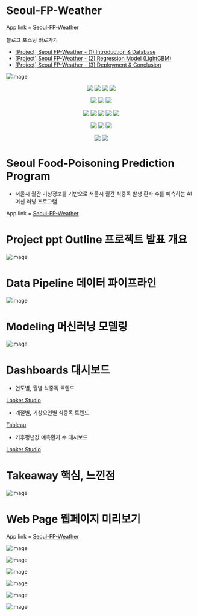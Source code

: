 # Seoul-FP-Weather

App link = [Seoul-FP-Weather](https://fpweather.herokuapp.com/)

블로그 포스팅 바로가기
- [[Project] Seoul FP-Weather - (1) Introduction & Database](https://velog.io/@dankj1991/Project-Seoul-FP-Weather-%EB%82%A0%EC%94%A8-%EA%B8%B0%EB%B0%98-%EC%84%9C%EC%9A%B8-%EC%8B%9D%EC%A4%91%EB%8F%85-%ED%99%98%EC%9E%90-%EC%88%98-%EC%98%88%EC%B8%A1-%ED%94%84%EB%A1%9C%EA%B7%B8%EB%9E%A8-1-Introduction-Database)
- [[Project] Seoul FP-Weather - (2) Regression Model (LightGBM)](https://velog.io/@dankj1991/Project-Seoul-FP-Weather-%EB%82%A0%EC%94%A8-%EA%B8%B0%EB%B0%98-%EC%84%9C%EC%9A%B8-%EC%8B%9D%EC%A4%91%EB%8F%85-%ED%99%98%EC%9E%90-%EC%88%98-%EC%98%88%EC%B8%A1-%ED%94%84%EB%A1%9C%EA%B7%B8%EB%9E%A8-2-Modeling-LightGBM)
- [[Project] Seoul FP-Weather - (3) Deployment & Conclusion](https://velog.io/@dankj1991/Project-Seoul-FP-Weather-%EB%82%A0%EC%94%A8-%EA%B8%B0%EB%B0%98-%EC%84%9C%EC%9A%B8-%EC%8B%9D%EC%A4%91%EB%8F%85-%ED%99%98%EC%9E%90-%EC%88%98-%EC%98%88%EC%B8%A1-%ED%94%84%EB%A1%9C%EA%B7%B8%EB%9E%A8-3-%EB%B0%B0%ED%8F%AC-%EB%B0%8F-%EA%B2%B0)

![image](https://user-images.githubusercontent.com/109939415/199650581-d2ed1480-7577-412a-b321-7cd36b9d42f9.png)

<div align=center>

<img src="https://img.shields.io/badge/Python-3776AB?style=for-the-badge&logo=python&logoColor=white"></a>
<img src="https://img.shields.io/badge/Jupyter-F37626?style=for-the-badge&logo=Jupyter&logoColor=white"></a>
<img src="https://img.shields.io/badge/HTML5-E34F26?style=for-the-badge&logo=HTML5&logoColor=white"></a>
<img src="https://img.shields.io/badge/CSS3-1572B6?style=for-the-badge&logo=CSS3&logoColor=white"></a>

<img src="https://img.shields.io/badge/Visual Studio Code-007ACC?style=for-the-badge&logo=Visual Studio Code&logoColor=white"></a>
<img src="https://img.shields.io/badge/Microsoft PowerPoint-B7472A?style=for-the-badge&logo=Microsoft PowerPoint&logoColor=white">
<img src="https://img.shields.io/badge/Microsoft Excel-217346?style=for-the-badge&logo=Microsoft Excel&logoColor=white">

<img src="https://img.shields.io/badge/PostgreSQL-4169E1?style=for-the-badge&logo=PostgreSQL&logoColor=white"></a>
<img src="https://img.shields.io/badge/Amazon AWS-232F3E?style=for-the-badge&logo=Amazon AWS&logoColor=white"></a>
<img src="https://img.shields.io/badge/Amazon RDS-527FFF?style=for-the-badge&logo=Amazon RDS&logoColor=white"></a>
<img src="https://img.shields.io/badge/Heroku-430098?style=for-the-badge&logo=Heroku&logoColor=white"></a>
<img src="https://img.shields.io/badge/Flask-000000?style=for-the-badge&logo=Flask&logoColor=white"></a>

<img src="https://img.shields.io/badge/NumPy-013243?style=for-the-badge&logo=NumPy&logoColor=white"/></a>
<img src="https://img.shields.io/badge/pandas-150458?style=for-the-badge&logo=pandas&logoColor=white"/></a>
<img src="https://img.shields.io/badge/scikit learn-F7931E?style=for-the-badge&logo=scikit learn&logoColor=white"/></a>

<img src="https://img.shields.io/badge/Looker-4285F4?style=for-the-badge&logo=Looker&logoColor=white"></a>
<img src="https://img.shields.io/badge/Tableau-E97627?style=for-the-badge&logo=Tableau&logoColor=white"></a>

</div>

# Seoul Food-Poisoning Prediction Program

- 서울시 월간 기상정보를 기반으로 서울시 월간 식중독 발생 환자 수를 예측하는 AI 머신 러닝 프로그램

App link = [Seoul-FP-Weather](https://fpweather.herokuapp.com/)

# Project ppt Outline 프로젝트 발표 개요

![image](https://user-images.githubusercontent.com/109939415/199651758-4992cfbd-70a3-4dfc-8b02-9008eafde3d5.png)

# Data Pipeline 데이터 파이프라인

![image](https://user-images.githubusercontent.com/109939415/199651910-77cb395a-0621-4665-bec7-ab5023765b7f.png)

# Modeling 머신러닝 모델링

![image](https://user-images.githubusercontent.com/109939415/199652038-6b748ec5-b76e-44d4-b011-14dd4f11035a.png)

# Dashboards 대시보드
- 연도별, 월별 식중독 트렌드

[Looker Studio](https://datastudio.google.com/reporting/f6ec1b22-4f1a-4e8b-90f5-2c06a199fd66)

- 계절별, 기상요인별 식중독 트렌드

[Tableau](https://public.tableau.com/app/profile/kyungjae.cheong/viz/SeoulFP-WeatherDashboard/SeoulFP-WeatherDashboard)

- 기후평년값 예측환자 수 대시보드

[Looker Studio](https://datastudio.google.com/embed/reporting/3be2acf3-56b0-4f85-8b20-080dfaee4711)


# Takeaway 핵심, 느낀점

![image](https://user-images.githubusercontent.com/109939415/199652168-2c81e0b7-fc98-4725-b794-b13b5e76369f.png)

# Web Page 웹페이지 미리보기

App link = [Seoul-FP-Weather](https://fpweather.herokuapp.com/)

![image](https://user-images.githubusercontent.com/109939415/199652250-e1bdf2d2-a804-4c7b-a905-8a0658d696e8.png)

![image](https://user-images.githubusercontent.com/109939415/199652314-9ccea1de-d9d6-48a8-94ee-39f4684f8e5e.png)

![image](https://user-images.githubusercontent.com/109939415/199652337-13eaac61-8dff-4abc-9e07-de53218c7321.png)

![image](https://user-images.githubusercontent.com/109939415/199652373-0befbff7-7507-46da-bd01-c16a7dd233e3.png)

![image](https://user-images.githubusercontent.com/109939415/199652383-739dcc01-40f8-4493-8487-813f4bbce7aa.png)

![image](https://user-images.githubusercontent.com/109939415/199652447-4928c0b9-5379-4feb-b2e9-7daaa5388911.png)
